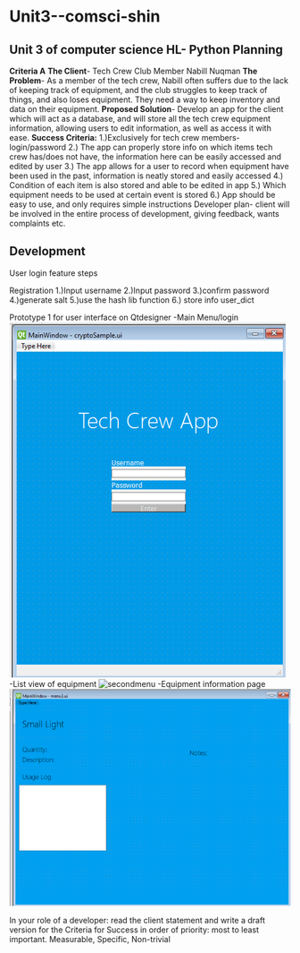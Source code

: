 # Unit3--comsci-shin
Unit 3 of computer science HL- Python
**Planning**
------------
**Criteria A**
**The Client**- Tech Crew Club Member Nabill Nuqman
**The Problem**- As a member of the tech crew, Nabill often suffers due to the lack of keeping track of equipment, and the club struggles to keep track of things, and also loses equipment. They need a way to keep inventory and data on their equipment.
**Proposed Solution**- Develop an app for the client which will act as a database, and will store all the tech crew equipment information, allowing users to edit information, as well as access it with ease.
**Success Criteria:**
1.)Exclusively for tech crew members- login/password
2.) The app can properly store info on which items tech crew has/does not have, the information here can be easily accessed and edited by user
3.) The app allows for a user to record when equipment have been used in the past, information is neatly stored and easily accessed
4.) Condition of each item is also stored and able to be edited in app
5.) Which equipment needs to be used at certain event is stored
6.) App should be easy to use, and only requires simple instructions
Developer plan- client will be involved in the entire process of development, giving feedback, wants complaints etc. 


**Development**
---------------
User login feature steps

Registration
1.)Input username
2.)Input password
3.)confirm password
4.)generate salt
5.)use the hash lib function
6.) store info user_dict

Prototype 1 for user interface on Qtdesigner
-Main Menu/login
![Mainmenu](Mainwindow.png.png)
-List view of equipment
![secondmenu](secondwindow.png.png)
-Equipment information page
![thirdmenu](thirdwindow.png.png)



In your role of a developer: read the client statement and write a draft version for the Criteria for Success in order of priority: most to least important.  Measurable, Specific, Non-trivial

